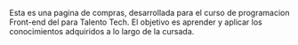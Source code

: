 Esta es una pagina de compras, desarrollada para el curso de programacion Front-end del para Talento Tech. El objetivo es aprender y aplicar los conocimientos adquiridos a lo largo de la cursada.
